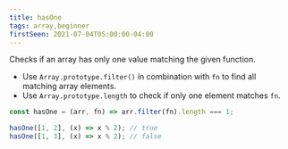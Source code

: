 ```yaml
---
title: hasOne
tags: array,beginner
firstSeen: 2021-07-04T05:00:00-04:00
---
```


Checks if an array has only one value matching the given function.

- Use `Array.prototype.filter()` in combination with `fn` to find all matching array elements.
- Use `Array.prototype.length` to check if only one element matches `fn`.

```js
const hasOne = (arr, fn) => arr.filter(fn).length === 1;
```

```js
hasOne([1, 2], (x) => x % 2); // true
hasOne([1, 3], (x) => x % 2); // false
```
